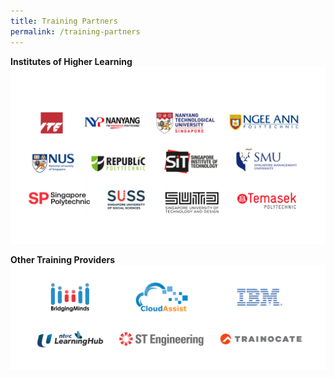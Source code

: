 ```yaml
---
title: Training Partners
permalink: /training-partners
---
```

**Institutes of Higher Learning**
![Alt text for image on Isomer site](/images/AICAC.png)

**Other Training Providers**
![](/images/banners-and-logos/Tpcac%20Members%20Logos/TPCAC%204-S.png)